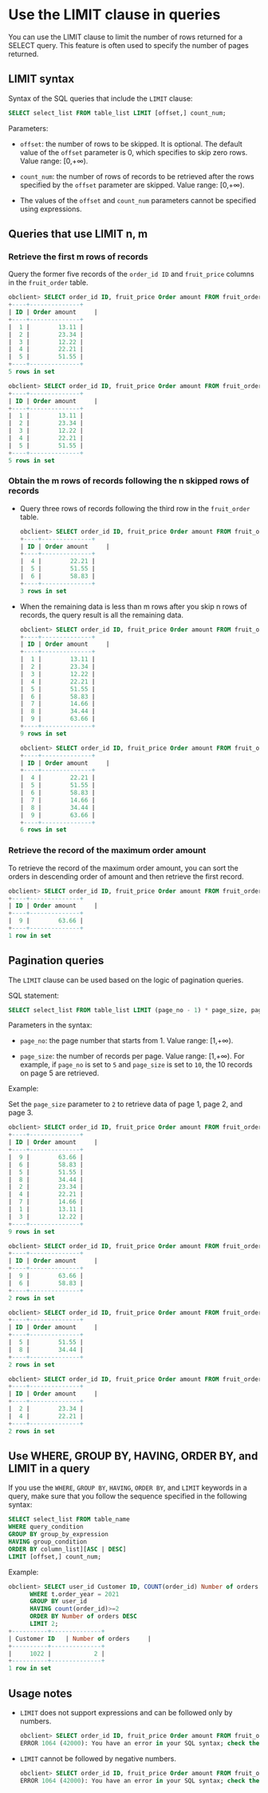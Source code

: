 # Use the LIMIT clause in queries

You can use the LIMIT clause to limit the number of rows returned for a SELECT query. This feature is often used to specify the number of pages returned. 

## LIMIT syntax

Syntax of the SQL queries that include the `LIMIT` clause:

```sql
SELECT select_list FROM table_list LIMIT [offset,] count_num;
```

Parameters:

* `offset`: the number of rows to be skipped. It is optional. The default value of the `offset` parameter is 0, which specifies to skip zero rows. Value range: \[0,+∞).

* `count_num`: the number of rows of records to be retrieved after the rows specified by the `offset` parameter are skipped. Value range: \[0,+∞). 

* The values of the `offset` and `count_num` parameters cannot be specified using expressions. 

## Queries that use LIMIT n, m

### Retrieve the first m rows of records

Query the former five records of the `order_id ID` and `fruit_price` columns in the `fruit_order` table. 

```sql
obclient> SELECT order_id ID, fruit_price Order amount FROM fruit_order LIMIT 5;
+----+--------------+
| ID | Order amount     |
+----+--------------+
|  1 |        13.11 |
|  2 |        23.34 |
|  3 |        12.22 |
|  4 |        22.21 |
|  5 |        51.55 |
+----+--------------+
5 rows in set

obclient> SELECT order_id ID, fruit_price Order amount FROM fruit_order LIMIT 0,5;
+----+--------------+
| ID | Order amount     |
+----+--------------+
|  1 |        13.11 |
|  2 |        23.34 |
|  3 |        12.22 |
|  4 |        22.21 |
|  5 |        51.55 |
+----+--------------+
5 rows in set
```

### Obtain the m rows of records following the n skipped rows of records

* Query three rows of records following the third row in the `fruit_order` table. 

   ```sql
   obclient> SELECT order_id ID, fruit_price Order amount FROM fruit_order LIMIT 3,3;
   +----+--------------+
   | ID | Order amount     |
   +----+--------------+
   |  4 |        22.21 |
   |  5 |        51.55 |
   |  6 |        58.83 |
   +----+--------------+
   3 rows in set
   ```

* When the remaining data is less than m rows after you skip n rows of records, the query result is all the remaining data.

   ```sql
   obclient> SELECT order_id ID, fruit_price Order amount FROM fruit_order;
   +----+--------------+
   | ID | Order amount     |
   +----+--------------+
   |  1 |        13.11 |
   |  2 |        23.34 |
   |  3 |        12.22 |
   |  4 |        22.21 |
   |  5 |        51.55 |
   |  6 |        58.83 |
   |  7 |        14.66 |
   |  8 |        34.44 |
   |  9 |        63.66 |
   +----+--------------+
   9 rows in set

   obclient> SELECT order_id ID, fruit_price Order amount FROM fruit_order LIMIT 3,7;
   +----+--------------+
   | ID | Order amount     |
   +----+--------------+
   |  4 |        22.21 |
   |  5 |        51.55 |
   |  6 |        58.83 |
   |  7 |        14.66 |
   |  8 |        34.44 |
   |  9 |        63.66 |
   +----+--------------+
   6 rows in set
   ```

### Retrieve the record of the maximum order amount

To retrieve the record of the maximum order amount, you can sort the orders in descending order of amount and then retrieve the first record. 

```sql
obclient> SELECT order_id ID, fruit_price Order amount FROM fruit_order ORDER BY fruit_price DESC LIMIT 1;
+----+--------------+
| ID | Order amount     |
+----+--------------+
|  9 |        63.66 |
+----+--------------+
1 row in set
```

## Pagination queries

The `LIMIT` clause can be used based on the logic of pagination queries. 

SQL statement:

```sql
SELECT select_list FROM table_list LIMIT (page_no - 1) * page_size, page_size;
```

Parameters in the syntax:

* `page_no`: the page number that starts from 1. Value range: \[1,+∞). 

* `page_size`: the number of records per page. Value range: \[1,+∞). For example, if `page_no` is set to `5` and `page_size` is set to `10`, the 10 records on page 5 are retrieved. 

Example:

Set the `page_size` parameter to `2` to retrieve data of page 1, page 2, and page 3. 

```sql
obclient> SELECT order_id ID, fruit_price Order amount FROM fruit_order ORDER BY fruit_price DESC;
+----+--------------+
| ID | Order amount     |
+----+--------------+
|  9 |        63.66 |
|  6 |        58.83 |
|  5 |        51.55 |
|  8 |        34.44 |
|  2 |        23.34 |
|  4 |        22.21 |
|  7 |        14.66 |
|  1 |        13.11 |
|  3 |        12.22 |
+----+--------------+
9 rows in set

obclient> SELECT order_id ID, fruit_price Order amount FROM fruit_order ORDER BY fruit_price DESC LIMIT 0,2;
+----+--------------+
| ID | Order amount     |
+----+--------------+
|  9 |        63.66 |
|  6 |        58.83 |
+----+--------------+
2 rows in set

obclient> SELECT order_id ID, fruit_price Order amount FROM fruit_order ORDER BY fruit_price DESC LIMIT 2,2;
+----+--------------+
| ID | Order amount     |
+----+--------------+
|  5 |        51.55 |
|  8 |        34.44 |
+----+--------------+
2 rows in set

obclient> SELECT order_id ID, fruit_price Order amount FROM fruit_order ORDER BY fruit_price DESC LIMIT 4,2;
+----+--------------+
| ID | Order amount     |
+----+--------------+
|  2 |        23.34 |
|  4 |        22.21 |
+----+--------------+
2 rows in set
```

## Use WHERE, GROUP BY, HAVING, ORDER BY, and LIMIT in a query

If you use the `WHERE`, `GROUP BY`, `HAVING`, `ORDER BY`, and `LIMIT` keywords in a query, make sure that you follow the sequence specified in the following syntax:

```sql
SELECT select_list FROM table_name
WHERE query_condition  
GROUP BY group_by_expression  
HAVING group_condition
ORDER BY column_list][ASC | DESC]
LIMIT [offset,] count_num;
```

Example:

```sql
obclient> SELECT user_id Customer ID, COUNT(order_id) Number of orders FROM fruit_order t
      WHERE t.order_year = 2021
      GROUP BY user_id
      HAVING count(order_id)>=2
      ORDER BY Number of orders DESC
      LIMIT 2;
+----------+--------------+
| Customer ID   | Number of orders     |
+----------+--------------+
|     1022 |            2 |
+----------+--------------+
1 row in set
```

## Usage notes

* `LIMIT` does not support expressions and can be followed only by numbers. 

   ```sql
   obclient> SELECT order_id ID, fruit_price Order amount FROM fruit_order LIMIT 3+1,7;
   ERROR 1064 (42000): You have an error in your SQL syntax; check the manual that corresponds to your OceanBase version for the right syntax to use near '(3+1),7' at line 1
   ```

* `LIMIT` cannot be followed by negative numbers. 

   ```sql
   obclient> SELECT order_id ID, fruit_price Order amount FROM fruit_order LIMIT -3;
   ERROR 1064 (42000): You have an error in your SQL syntax; check the manual that corresponds to your OceanBase version for the right syntax to use near '-3' at line 1
   ```
